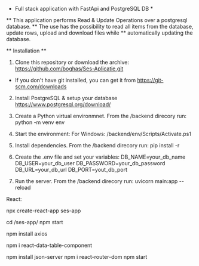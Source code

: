 * Full stack application with FastApi and PostgreSQL DB *

** This application performs Read & Update Operations over a postgresql database.
**	The use has the possibility to read all items from the database, update rows, upload and download files while
**	automatically updating the database. 

** Installation **
 
 1. Clone this repository or download the archive: 
 https://github.com/boghas/Ses-Aplicatie.git
 
 * If you don't have git installed, you can get it from
 https://git-scm.com/downloads
 
 2. Install PostgreSQL & setup your database
 https://www.postgresql.org/download/
 
 3. Create a Python virtual environmnet. From the /backend direcory run:
 python -m venv env
 
 4. Start the environment:
For Windows: /backend/env/Scripts/Activate.ps1

5. Install dependencies. From the /backend direcory run:
pip install -r

6. Create the .env file and set your variables:
DB_NAME=your_db_name
DB_USER=your_db_user
DB_PASSWORD=your_db_password
DB_URL=your_db_url
DB_PORT=yout_db_port

7. Run the server. From the /backend direcory run:
uvicorn main:app --reload


React:


npx create-react-app ses-app

cd /ses-app/
npm start 


npm install axios

npm i react-data-table-component

npm install json-server
npm i react-router-dom
npm start